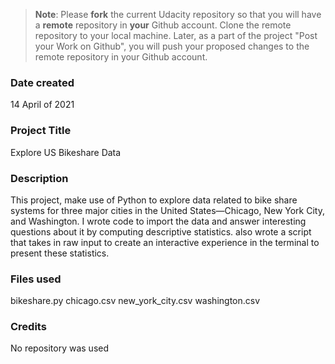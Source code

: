 >**Note**: Please **fork** the current Udacity repository so that you will have a **remote** repository in **your** Github account. Clone the remote repository to your local machine. Later, as a part of the project "Post your Work on Github", you will push your proposed changes to the remote repository in your Github account.

### Date created
14 April of 2021
### Project Title
Explore US Bikeshare Data

### Description
This project, make use of Python to explore data related to bike share systems for three major cities in the United States—Chicago, New York City, and Washington. I wrote code to import the data and answer interesting questions about it by computing descriptive statistics. also wrote a script that takes in raw input to create an interactive experience in the terminal to present these statistics.

### Files used
bikeshare.py
chicago.csv
new_york_city.csv
washington.csv

### Credits
No repository was used
